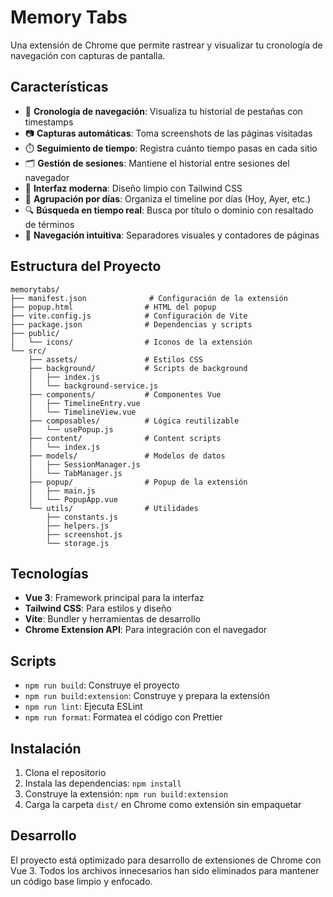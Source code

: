# Memory Tabs

Una extensión de Chrome que permite rastrear y visualizar tu cronología de navegación con capturas de pantalla.

## Características

- 📅 **Cronología de navegación**: Visualiza tu historial de pestañas con timestamps
- 📷 **Capturas automáticas**: Toma screenshots de las páginas visitadas
- ⏱️ **Seguimiento de tiempo**: Registra cuánto tiempo pasas en cada sitio
- 🗂️ **Gestión de sesiones**: Mantiene el historial entre sesiones del navegador
- 🎨 **Interfaz moderna**: Diseño limpio con Tailwind CSS
- 📆 **Agrupación por días**: Organiza el timeline por días (Hoy, Ayer, etc.)
- 🔍 **Búsqueda en tiempo real**: Busca por título o dominio con resaltado de términos
- 🎯 **Navegación intuitiva**: Separadores visuales y contadores de páginas

## Estructura del Proyecto

```text
memorytabs/
├── manifest.json              # Configuración de la extensión
├── popup.html                # HTML del popup
├── vite.config.js            # Configuración de Vite
├── package.json              # Dependencias y scripts
├── public/
│   └── icons/                # Iconos de la extensión
└── src/
    ├── assets/               # Estilos CSS
    ├── background/           # Scripts de background
    │   ├── index.js
    │   └── background-service.js
    ├── components/           # Componentes Vue
    │   ├── TimelineEntry.vue
    │   └── TimelineView.vue
    ├── composables/          # Lógica reutilizable
    │   └── usePopup.js
    ├── content/              # Content scripts
    │   └── index.js
    ├── models/               # Modelos de datos
    │   ├── SessionManager.js
    │   └── TabManager.js
    ├── popup/                # Popup de la extensión
    │   ├── main.js
    │   └── PopupApp.vue
    └── utils/                # Utilidades
        ├── constants.js
        ├── helpers.js
        ├── screenshot.js
        └── storage.js
```

## Tecnologías

- **Vue 3**: Framework principal para la interfaz
- **Tailwind CSS**: Para estilos y diseño
- **Vite**: Bundler y herramientas de desarrollo
- **Chrome Extension API**: Para integración con el navegador

## Scripts

- `npm run build`: Construye el proyecto
- `npm run build:extension`: Construye y prepara la extensión
- `npm run lint`: Ejecuta ESLint
- `npm run format`: Formatea el código con Prettier

## Instalación

1. Clona el repositorio
2. Instala las dependencias: `npm install`
3. Construye la extensión: `npm run build:extension`
4. Carga la carpeta `dist/` en Chrome como extensión sin empaquetar

## Desarrollo

El proyecto está optimizado para desarrollo de extensiones de Chrome con Vue 3. Todos los archivos innecesarios han sido eliminados para mantener un código base limpio y enfocado.
